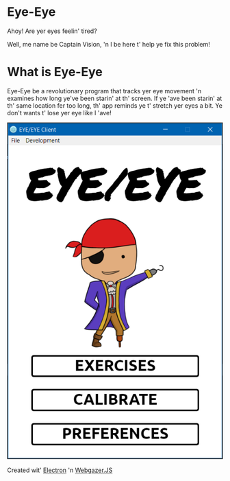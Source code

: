 Eye-Eye
=====

Ahoy! Are yer eyes feelin' tired? 

Well, me name be Captain Vision, 'n I be here t' help ye fix this problem!

# What is Eye-Eye
Eye-Eye be a revolutionary program that tracks yer eye movement 'n examines how long ye've been starin' at th' screen. If ye 'ave been starin' at th' same location fer too long, th' app reminds ye t' stretch yer eyes a bit. Ye don't wants t' lose yer eye like I 'ave!

![alt text](https://github.com/creativitRy/Eye-Eye/blob/master/Art/screenshot.PNG "Eye/Eye in action")

Created wit' [Electron](https://electronjs.org/) 'n [Webgazer.JS](https://webgazer.cs.brown.edu/)
